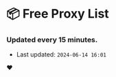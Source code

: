 # :package: Free Proxy List
### Updated every 15 minutes.

- Last updated: `2024-06-14 16:01`

:heart:
